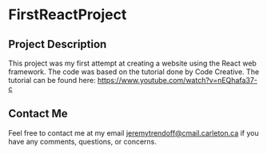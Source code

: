 # FirstReactProject
## Project Description
This project was my first attempt at creating a website using the React web framework.
The code was based on the tutorial done by Code Creative. The tutorial can be found here: https://www.youtube.com/watch?v=nEQhafa37-c

## Contact Me
Feel free to contact me at my email jeremytrendoff@cmail.carleton.ca if you have any comments, questions, or concerns.
